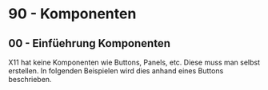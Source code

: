 # 90 - Komponenten
## 00 - Einfüehrung Komponenten

X11 hat keine Komponenten wie Buttons, Panels, etc.
Diese muss man selbst erstellen.
In folgenden Beispielen wird dies anhand eines Buttons beschrieben.

